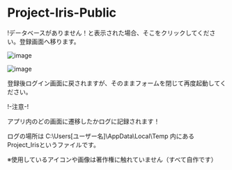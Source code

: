 # Project-Iris-Public

!データベースがありません！と表示された場合、そこをクリックしてください。登録画面へ移ります。

![image](https://github.com/WhereIsMyPenguin/Project-Iris-Public/assets/86001892/8e861c1b-57a8-4ccc-bf44-772c11920da9)


![image](https://github.com/WhereIsMyPenguin/Project-Iris-Public/assets/86001892/960fea82-5602-4e20-a850-acc8320ce753)


登録後ログイン画面に戻されますが、そのままフォームを閉じて再度起動してください。

!-注意-!


アプリ内のどの画面に遷移したかログに記録されます！

ログの場所は C:\Users\[ユーザー名]\AppData\Local\Temp 内にある Project_Irisというファイルです。


※使用しているアイコンや画像は著作権に触れていません（すべて自作です）
